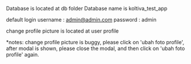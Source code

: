 Database is located at db folder
Database name is koltiva_test_app

default login
username : admin@admin.com
password : admin

change profile picture is located at user profile

*notes:
change profile picture is buggy, please click on 'ubah foto profile', 
after modal is shown, please close the modal, and then click on 'ubah foto profile' again.